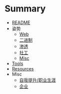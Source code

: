 # Summary

* [README](README.md)
* 姿势
    * [Web](skills/web.md)
    * [二进制](skills/bin.md)
    * [渗透](skills/pen-test.md)
    * [社工](skills/social-eng.md)
    * [Misc](skills/misc.md)
* [Tools](tools.md)
* [Resources](res.md)
* Misc
    * [自我提升/职业生涯](misc/growth.md)
    * [企业](misc/company.md)

